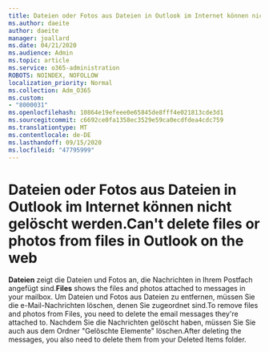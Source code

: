 ```yaml
---
title: Dateien oder Fotos aus Dateien in Outlook im Internet können nicht gelöscht werden.
ms.author: daeite
author: daeite
manager: joallard
ms.date: 04/21/2020
ms.audience: Admin
ms.topic: article
ms.service: o365-administration
ROBOTS: NOINDEX, NOFOLLOW
localization_priority: Normal
ms.collection: Adm_O365
ms.custom:
- "8000031"
ms.openlocfilehash: 10864e19efeee0e65845de8fff4e021813cde3d1
ms.sourcegitcommit: c6692ce0fa1358ec3529e59ca0ecdfdea4cdc759
ms.translationtype: MT
ms.contentlocale: de-DE
ms.lasthandoff: 09/15/2020
ms.locfileid: "47795999"
---
```

# <a name="cant-delete-files-or-photos-from-files-in-outlook-on-the-web"></a><span data-ttu-id="19aa1-102">Dateien oder Fotos aus Dateien in Outlook im Internet können nicht gelöscht werden.</span><span class="sxs-lookup"><span data-stu-id="19aa1-102">Can't delete files or photos from files in Outlook on the web</span></span>

<span data-ttu-id="19aa1-103">**Dateien** zeigt die Dateien und Fotos an, die Nachrichten in Ihrem Postfach angefügt sind.</span><span class="sxs-lookup"><span data-stu-id="19aa1-103">**Files** shows the files and photos attached to messages in your mailbox.</span></span> <span data-ttu-id="19aa1-104">Um Dateien und Fotos aus Dateien zu entfernen, müssen Sie die e-Mail-Nachrichten löschen, denen Sie zugeordnet sind.</span><span class="sxs-lookup"><span data-stu-id="19aa1-104">To remove files and photos from Files, you need to delete the email messages they're attached to.</span></span> <span data-ttu-id="19aa1-105">Nachdem Sie die Nachrichten gelöscht haben, müssen Sie Sie auch aus dem Ordner "Gelöschte Elemente" löschen.</span><span class="sxs-lookup"><span data-stu-id="19aa1-105">After deleting the messages, you also need to delete them from your Deleted Items folder.</span></span>